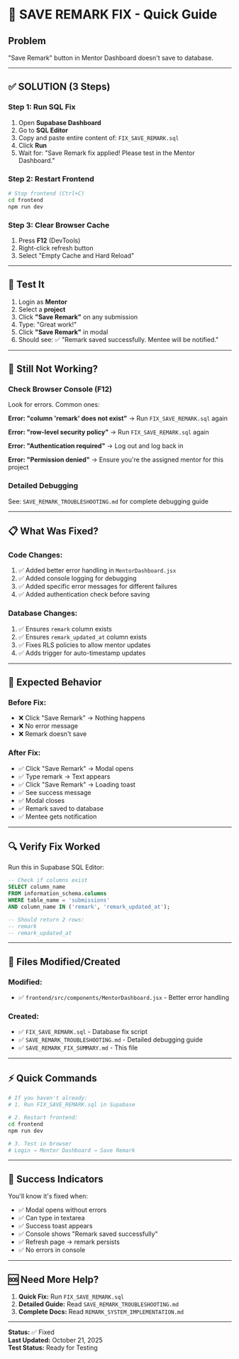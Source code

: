 # 🚨 SAVE REMARK FIX - Quick Guide

## Problem
"Save Remark" button in Mentor Dashboard doesn't save to database.

---

## ✅ SOLUTION (3 Steps)

### Step 1: Run SQL Fix
1. Open **Supabase Dashboard**
2. Go to **SQL Editor**
3. Copy and paste entire content of: `FIX_SAVE_REMARK.sql`
4. Click **Run**
5. Wait for: "Save Remark fix applied! Please test in the Mentor Dashboard."

### Step 2: Restart Frontend
```bash
# Stop frontend (Ctrl+C)
cd frontend
npm run dev
```

### Step 3: Clear Browser Cache
1. Press **F12** (DevTools)
2. Right-click refresh button
3. Select "Empty Cache and Hard Reload"

---

## 🧪 Test It

1. Login as **Mentor**
2. Select a **project**
3. Click **"Save Remark"** on any submission
4. Type: "Great work!"
5. Click **"Save Remark"** in modal
6. Should see: ✅ "Remark saved successfully. Mentee will be notified."

---

## 🐛 Still Not Working?

### Check Browser Console (F12)
Look for errors. Common ones:

**Error: "column 'remark' does not exist"**
→ Run `FIX_SAVE_REMARK.sql` again

**Error: "row-level security policy"**
→ Run `FIX_SAVE_REMARK.sql` again

**Error: "Authentication required"**
→ Log out and log back in

**Error: "Permission denied"**
→ Ensure you're the assigned mentor for this project

### Detailed Debugging
See: `SAVE_REMARK_TROUBLESHOOTING.md` for complete debugging guide

---

## 📋 What Was Fixed?

### Code Changes:
1. ✅ Added better error handling in `MentorDashboard.jsx`
2. ✅ Added console logging for debugging
3. ✅ Added specific error messages for different failures
4. ✅ Added authentication check before saving

### Database Changes:
1. ✅ Ensures `remark` column exists
2. ✅ Ensures `remark_updated_at` column exists
3. ✅ Fixes RLS policies to allow mentor updates
4. ✅ Adds trigger for auto-timestamp updates

---

## 🎯 Expected Behavior

### Before Fix:
- ❌ Click "Save Remark" → Nothing happens
- ❌ No error message
- ❌ Remark doesn't save

### After Fix:
- ✅ Click "Save Remark" → Modal opens
- ✅ Type remark → Text appears
- ✅ Click "Save Remark" → Loading toast
- ✅ See success message
- ✅ Modal closes
- ✅ Remark saved to database
- ✅ Mentee gets notification

---

## 🔍 Verify Fix Worked

Run this in Supabase SQL Editor:

```sql
-- Check if columns exist
SELECT column_name 
FROM information_schema.columns 
WHERE table_name = 'submissions' 
AND column_name IN ('remark', 'remark_updated_at');

-- Should return 2 rows:
-- remark
-- remark_updated_at
```

---

## 📁 Files Modified/Created

### Modified:
- ✅ `frontend/src/components/MentorDashboard.jsx` - Better error handling

### Created:
- ✅ `FIX_SAVE_REMARK.sql` - Database fix script
- ✅ `SAVE_REMARK_TROUBLESHOOTING.md` - Detailed debugging guide
- ✅ `SAVE_REMARK_FIX_SUMMARY.md` - This file

---

## ⚡ Quick Commands

```bash
# If you haven't already:
# 1. Run FIX_SAVE_REMARK.sql in Supabase

# 2. Restart frontend:
cd frontend
npm run dev

# 3. Test in browser
# Login → Mentor Dashboard → Save Remark
```

---

## 🎉 Success Indicators

You'll know it's fixed when:
- ✅ Modal opens without errors
- ✅ Can type in textarea
- ✅ Success toast appears
- ✅ Console shows "Remark saved successfully"
- ✅ Refresh page → remark persists
- ✅ No errors in console

---

## 🆘 Need More Help?

1. **Quick Fix:** Run `FIX_SAVE_REMARK.sql`
2. **Detailed Guide:** Read `SAVE_REMARK_TROUBLESHOOTING.md`
3. **Complete Docs:** Read `REMARK_SYSTEM_IMPLEMENTATION.md`

---

**Status:** ✅ Fixed  
**Last Updated:** October 21, 2025  
**Test Status:** Ready for Testing
